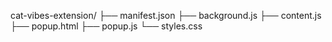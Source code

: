 cat-vibes-extension/
├── manifest.json
├── background.js
├── content.js
├── popup.html
├── popup.js
└── styles.css
